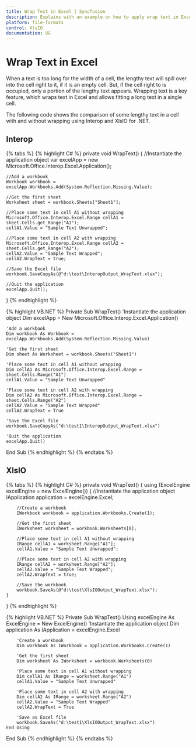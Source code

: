 ```yaml
---
title: Wrap Text in Excel | Syncfusion
description: Explains with an example on how to apply wrap text in Excel that allows to fit a long text in a single cell using Interop and XlsIO.
platform: file-formats
control: XlsIO
documentation: UG
---
```


# Wrap Text in Excel

When a text is too long for the width of a cell, the lengthy text will spill over into the cell right to it, if it is an empty cell. But, if the cell right to is occupied, only a portion of the lengthy text appears. Wrapping text is a key feature, which wraps text in Excel and allows fitting a long text in a single cell.

The following code shows the comparison of some lengthy text in a cell with and without wrapping using Interop and XlsIO for .NET.

## Interop

{% tabs %}
{% highlight C# %}
private void WrapText()
{
    //Instantiate the application object
    var excelApp = new Microsoft.Office.Interop.Excel.Application();

    //Add a workbook
    Workbook workbook = excelApp.Workbooks.Add(System.Reflection.Missing.Value);

    //Get the first sheet
    Worksheet sheet = workbook.Sheets["Sheet1"];

    //Place some text in cell A1 without wrapping
    Microsoft.Office.Interop.Excel.Range cellA1 = sheet.Cells.get_Range("A1");
    cellA1.Value = "Sample Text Unwrapped";

    //Place some text in cell A2 with wrapping
    Microsoft.Office.Interop.Excel.Range cellA2 = sheet.Cells.get_Range("A2");
    cellA2.Value = "Sample Text Wrapped";
    cellA2.WrapText = true;

    //Save the Excel file
    workbook.SaveCopyAs(@"d:\test\InteropOutput_WrapText.xlsx");

    //Quit the application
    excelApp.Quit();
}
{% endhighlight %}

{% highlight VB.NET %}
Private Sub WrapText()
    'Instantiate the application object
    Dim excelApp = New Microsoft.Office.Interop.Excel.Application()

    'Add a workbook
    Dim workbook As Workbook = excelApp.Workbooks.Add(System.Reflection.Missing.Value)

    'Get the first sheet
    Dim sheet As Worksheet = workbook.Sheets("Sheet1")

    'Place some text in cell A1 without wrapping
    Dim cellA1 As Microsoft.Office.Interop.Excel.Range = sheet.Cells.Range("A1")
    cellA1.Value = "Sample Text Unwrapped"

    'Place some text in cell A2 with wrapping
    Dim cellA2 As Microsoft.Office.Interop.Excel.Range = sheet.Cells.Range("A2")
    cellA2.Value = "Sample Text Wrapped"
    cellA2.WrapText = True

    'Save the Excel file
    workbook.SaveCopyAs("d:\test1\InteropOutput_WrapText.xlsx")

    'Quit the application
    excelApp.Quit()
End Sub
{% endhighlight %}
{% endtabs %}

## XlsIO

{% tabs %}
{% highlight C# %}
private void WrapText()
{
    using (ExcelEngine excelEngine = new ExcelEngine())
    {
        //Instantiate the application object
        IApplication application = excelEngine.Excel;

        //Create a workbook
        IWorkbook workbook = application.Workbooks.Create(1);

        //Get the first sheet
        IWorksheet worksheet = workbook.Worksheets[0];

        //Place some text in cell A1 without wrapping
        IRange cellA1 = worksheet.Range["A1"];
        cellA1.Value = "Sample Text Unwrapped";

        //Place some text in cell A2 with wrapping
        IRange cellA2 = worksheet.Range["A2"];
        cellA2.Value = "Sample Text Wrapped";
        cellA2.WrapText = true;

        //Save the workbook
        workbook.SaveAs(@"d:\test\XlsIOOutput_WrapText.xlsx");
    }
}
{% endhighlight %}

{% highlight VB.NET %}
Private Sub WrapText()
    Using excelEngine As ExcelEngine = New ExcelEngine()
        'Instantiate the application object
        Dim application As IApplication = excelEngine.Excel

        'Create a workbook
        Dim workbook As IWorkbook = application.Workbooks.Create(1)

        'Get the first sheet
        Dim worksheet As IWorksheet = workbook.Worksheets(0)

        'Place some text in cell A1 without wrapping
        Dim cellA1 As IRange = worksheet.Range("A1")
        cellA1.Value = "Sample Text Unwrapped"

        'Place some text in cell A2 with wrapping
        Dim cellA2 As IRange = worksheet.Range("A2")
        cellA2.Value = "Sample Text Wrapped"
        cellA2.WrapText = True

        'Save as Excel file
        workbook.SaveAs("d:\test1\XlsIOOutput_WrapText.xlsx")
    End Using
End Sub
{% endhighlight %}
{% endtabs %}

